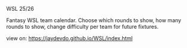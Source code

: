 WSL 25/26

Fantasy WSL team calendar. Choose which rounds to show, how many rounds to show, change difficulty per team for future fixtures.


view on: https://jaydevdo.github.io/WSL/index.html
